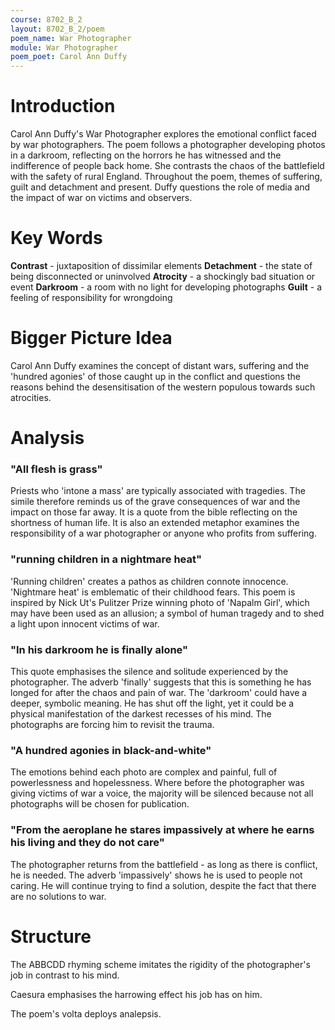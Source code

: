 ```yaml
---
course: 8702_B_2
layout: 8702_B_2/poem
poem_name: War Photographer
module: War Photographer
poem_poet: Carol Ann Duffy
---
```


# Introduction

Carol Ann Duffy's War Photographer explores the emotional conflict faced by war photographers. The poem follows a photographer developing photos in a darkroom, reflecting on the horrors he has witnessed and the indifference of people back home. She contrasts the chaos of the battlefield with the safety of rural England. Throughout the poem, themes of suffering, guilt and detachment and present. Duffy questions the role of media and the impact of war on victims and observers.

# Key Words

**Contrast** - juxtaposition of dissimilar elements
**Detachment** - the state of being disconnected or uninvolved
**Atrocity** - a shockingly bad situation or event
**Darkroom** - a room with no light for developing photographs
**Guilt** - a feeling of responsibility for wrongdoing

# Bigger Picture Idea

Carol Ann Duffy examines the concept of distant wars, suffering and the 'hundred agonies' of those caught up in the conflict and questions the reasons behind the desensitisation of the western populous towards such atrocities.

# Analysis

### "All flesh is grass"

Priests who 'intone a mass' are typically associated with tragedies. The simile therefore reminds us of the grave consequences of war and the impact on those far away. It is a quote from the bible reflecting on the shortness of human life. It is also an extended metaphor examines the responsibility of a war photographer or anyone who profits from suffering.

### "running children in a nightmare heat"

'Running children' creates a pathos as children connote innocence. 'Nightmare heat' is emblematic of their childhood fears. This poem is inspired by Nick Ut's Pulitzer Prize winning photo of 'Napalm Girl', which may have been used as an allusion; a symbol of human tragedy and to shed a light upon innocent victims of war.

### "In his darkroom he is finally alone"

This quote emphasises the silence and solitude experienced by the photographer. The adverb 'finally' suggests that this is something he has longed for after the chaos and pain of war. The 'darkroom' could have a deeper, symbolic meaning. He has shut off the light, yet it could be a physical manifestation of the darkest recesses of his mind. The photographs are forcing him to revisit the trauma.

### "A hundred agonies in black-and-white"

The emotions behind each photo are complex and painful, full of powerlessness and hopelessness. Where before the photographer was giving victims of war a voice, the majority will be silenced because not all photographs will be chosen for publication.

### "From the aeroplane he stares impassively at where he earns his living and they do not care"

The photographer returns from the battlefield - as long as there is conflict, he is needed. The adverb 'impassively' shows he is used to people not caring. He will continue trying to find a solution, despite the fact that there are no solutions to war.

# Structure

The ABBCDD rhyming scheme imitates the rigidity of the photographer's job in contrast to his mind.

Caesura emphasises the harrowing effect his job has on him.

The poem's volta deploys analepsis.
